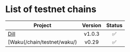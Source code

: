 # List of testnet chains

| Project                          | Version |       Status       |
| -------------------------------- | :-----: | :----------------: |
| [Dill](/chain/testnet/dill/) |  v1.0.3  | :white_check_mark:   |
| [Waku(/chain/testnet/waku/) | v0.29 | :white_check_mark: |
